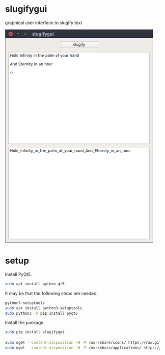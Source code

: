 # slugifygui

graphical user interface to slugify text

![](https://raw.githubusercontent.com/wdbm/slugifygui/master/media/slugifygui.png)

# setup

Install PyQt5.

```Bash
sudo apt install python-qt5
```

It may be that the following steps are needed:

```Bash
python3-setuptools
sudo apt install python3-setuptools
sudo python3 -m pip install pyqt5
```

Install the package.

```Bash
sudo pip install slugifygui

sudo wget --content-disposition -N -P /usr/share/icons/ https://raw.githubusercontent.com/wdbm/slugifygui/master/slugifygui/static/slugifygui.svg
sudo wget --content-disposition -N -P /usr/share/applications/ https://raw.githubusercontent.com/wdbm/slugifygui/master/slugifygui/static/slugifygui.desktop
```
